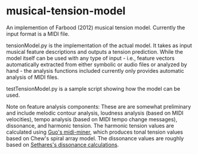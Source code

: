 # musical-tension-model
An implemention of Farbood (2012) musical tension model. Currently the input format is a MIDI file.  

tensionModel.py is the implementation of the actual model. It takes as input musical feature descriptions and outputs a tension prediction. While the model itself can be used with any type of input - i.e., feature vectors automatically extracted from either symbolic or audio files or analyzed by hand - the analysis functions included currently only provides automatic analysis of MIDI files.

testTensionModel.py is a sample script showing how the model can be used.  

Note on feature analysis components:
These are are somewhat preliminary and include melodic contour analysis, loudness analysis (based on MIDI velocities), tempo analysis (based on MIDI tempo change messages), dissonance, and harmonic tension. The harmonic tension values are calculated using [Guo's midi-miner](https://github.com/ruiguo-bio/midi-miner), which produces tonal tension values based on Chew's spiral array model. The dissonance values are roughly based on [Sethares's dissonance calculations](https://sethares.engr.wisc.edu/comprog.html).
 
